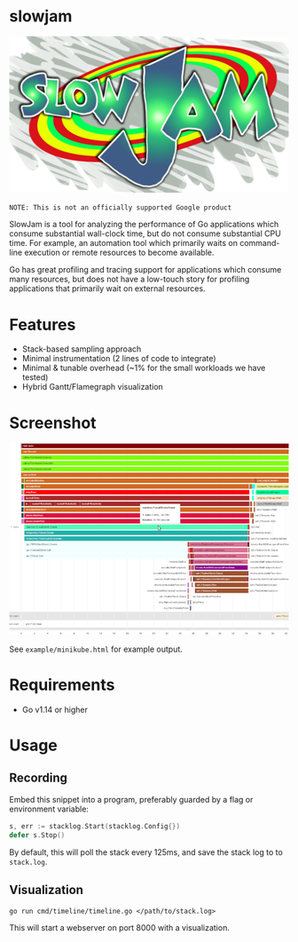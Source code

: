 # slowjam

![logo](docs/logo.png)

`NOTE: This is not an officially supported Google product`

SlowJam is a tool for analyzing the performance of Go applications which consume substantial wall-clock time, but do not consume substantial CPU time. For example, an automation tool which primarily waits on command-line execution or remote resources to become available.

Go has great profiling and tracing support for applications which consume many resources, but does not have a low-touch story for profiling applications that primarily wait on external resources.

# Features

* Stack-based sampling approach
* Minimal instrumentation (2 lines of code to integrate)
* Minimal & tunable overhead (~1% for the small workloads we have tested)
* Hybrid Gantt/Flamegraph visualization

# Screenshot

![screenshot](docs/screenshot.png)

See `example/minikube.html` for example output.

# Requirements

* Go v1.14 or higher

# Usage

## Recording

Embed this snippet into a program, preferably guarded by a flag or environment variable:

```go
s, err := stacklog.Start(stacklog.Config{})
defer s.Stop()
```

By default, this will poll the stack every 125ms, and save the stack log to to `stack.log`.


## Visualization

```shell
go run cmd/timeline/timeline.go </path/to/stack.log>
```

This will start a webserver on port 8000 with a visualization.
